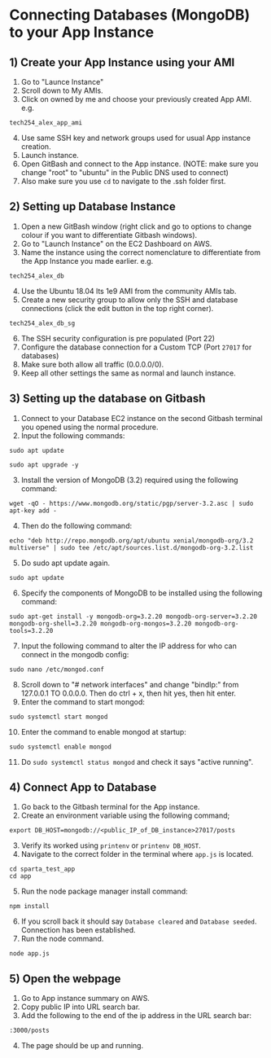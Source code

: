 # Connecting Databases (MongoDB) to your App Instance

## 1) Create your App Instance using your AMI

1) Go to "Launce Instance"
2) Scroll down to My AMIs.
3) Click on owned by me and choose your previously created App AMI. e.g.
````
tech254_alex_app_ami
````
4) Use same SSH key and network groups used for usual App instance creation.
5) Launch instance.
6) Open GitBash and connect to the App instance. (NOTE: make sure you change "root" to "ubuntu" in the Public DNS used to connect)
7) Also make sure you use `cd` to navigate to the .ssh folder first.

## 2) Setting up Database Instance

1) Open a new GitBash window (right click and go to options to change colour if you want to differentiate Gitbash windows).
2) Go to "Launch Instance" on the EC2 Dashboard on AWS.
3) Name the instance using the correct nomenclature to differentiate from the App Instance you made earlier. e.g.
````
tech254_alex_db
````
4) Use the Ubuntu 18.04 lts 1e9 AMI from the community AMIs tab.
5) Create a new security group to allow only the SSH and database connections (click the edit button in the top right corner).
````
tech254_alex_db_sg
````
6) The SSH security configuration is pre populated (Port 22)
7) Configure the database connection for a Custom TCP (Port `27017` for databases)
8) Make sure both allow all traffic (0.0.0.0/0).
9) Keep all other settings the same as normal and launch instance.

## 3) Setting up the database on Gitbash

1) Connect to your Database EC2 instance on the second Gitbash terminal you opened using the normal procedure.
2) Input the following commands:
````
sudo apt update
````
````
sudo apt upgrade -y
````
3) Install the version of MongoDB (3.2) required using the following command:
````
wget -qO - https://www.mongodb.org/static/pgp/server-3.2.asc | sudo apt-key add -
````
4) Then do the following command:
````
echo "deb http://repo.mongodb.org/apt/ubuntu xenial/mongodb-org/3.2 multiverse" | sudo tee /etc/apt/sources.list.d/mongodb-org-3.2.list
````
5) Do sudo apt update again.
````
sudo apt update
````
6) Specify the components of MongoDB to be installed using the following command:
````
sudo apt-get install -y mongodb-org=3.2.20 mongodb-org-server=3.2.20 mongodb-org-shell=3.2.20 mongodb-org-mongos=3.2.20 mongodb-org-tools=3.2.20
````
7) Input the following command to alter the IP address for who can connect in the mongodb config:
````
sudo nano /etc/mongod.conf
````
8) Scroll down to "# network interfaces" and change "bindIp:" from 127.0.0.1 TO 0.0.0.0. Then do ctrl + x, then hit yes, then hit enter.
9) Enter the command to start mongod:
````
sudo systemctl start mongod
````
10) Enter the command to enable mongod at startup:
````
sudo systemctl enable mongod
````
11) Do `sudo systemctl status mongod` and check it says "active running".

## 4) Connect App to Database

1) Go back to the Gitbash terminal for the App instance.
2) Create an environment variable using the following command;
````
export DB_HOST=mongodb://<public_IP_of_DB_instance>27017/posts
````
3) Verify its worked using `printenv` or `printenv DB_HOST`.
4) Navigate to the correct folder in the terminal where `app.js` is located.
````
cd sparta_test_app
cd app
````
5) Run the node package manager install command:
````
npm install
````
6) If you scroll back it should say `Database cleared` and `Database seeded`. Connection has been established.
7) Run the node command.
````
node app.js
````

## 5) Open the webpage

1) Go to App instance summary on AWS.
2) Copy public IP into URL search bar.
3) Add the following to the end of the ip address in the URL search bar:
````
:3000/posts
````
4) The page should be up and running.


